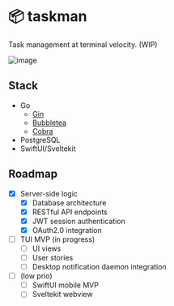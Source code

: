 # 📦 taskman

Task management at terminal velocity. (WIP)

![image](https://github.com/user-attachments/assets/42bcc928-006c-4bbb-8c3c-ea58394d35b1)


## Stack

- Go
    - [Gin](https://github.com/gin-gonic/gin)
    - [Bubbletea](https://github.com/charmbracelet/bubbletea)
    - [Cobra](https://github.com/spf13/cobra)
- PostgreSQL
- SwiftUI/Sveltekit


## Roadmap

- [x] Server-side logic
    - [x] Database architecture
    - [x] RESTful API endpoints
    - [x] JWT session authentication
    - [x] OAuth2.0 integration

- [ ] TUI MVP (in progress)
    - [ ] UI views
    - [ ] User stories 
    - [ ] Desktop notification daemon integration

- [ ] (low prio)
    - [ ] SwiftUI mobile MVP
    - [ ] Sveltekit webview
